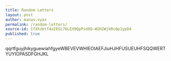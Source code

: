 ```yaml
---
title: Random Letters
layout: post
author: manas.vyas
permalink: /random-letters/
source-id: 1fXhzbtf4aIEGi76LEX9QpPsd8Q-W1H2WjkRc0p1ypD4
published: true
---
```

qqrtfguyjhikyguewiahfgyeWBEVEVWHIEOIAEFJiuHJHFUSUEUHFSQQWERTYUYIOPASDFGHJKL

